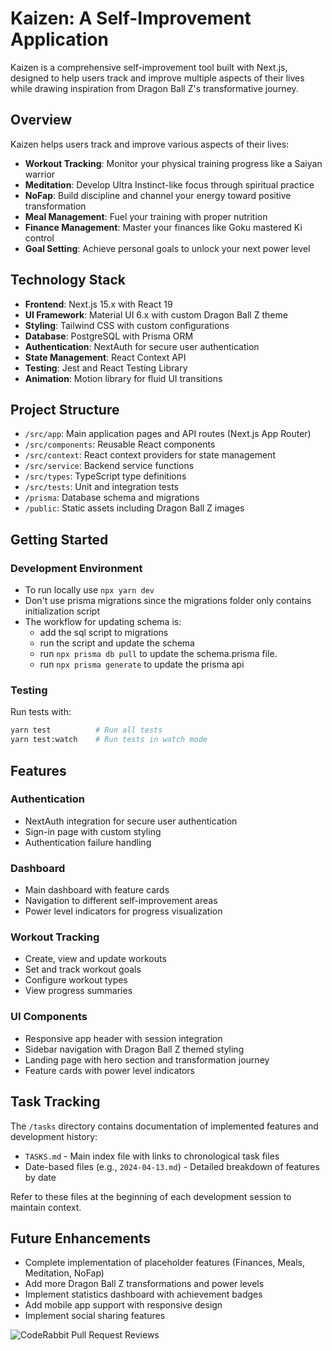 # Kaizen: A Self-Improvement Application

Kaizen is a comprehensive self-improvement tool built with Next.js, designed to help users track and improve multiple aspects of their lives while drawing inspiration from Dragon Ball Z's transformative journey.

## Overview

Kaizen helps users track and improve various aspects of their lives:

- **Workout Tracking**: Monitor your physical training progress like a Saiyan warrior
- **Meditation**: Develop Ultra Instinct-like focus through spiritual practice
- **NoFap**: Build discipline and channel your energy toward positive transformation
- **Meal Management**: Fuel your training with proper nutrition
- **Finance Management**: Master your finances like Goku mastered Ki control
- **Goal Setting**: Achieve personal goals to unlock your next power level

## Technology Stack

- **Frontend**: Next.js 15.x with React 19
- **UI Framework**: Material UI 6.x with custom Dragon Ball Z theme
- **Styling**: Tailwind CSS with custom configurations
- **Database**: PostgreSQL with Prisma ORM
- **Authentication**: NextAuth for secure user authentication
- **State Management**: React Context API
- **Testing**: Jest and React Testing Library
- **Animation**: Motion library for fluid UI transitions

## Project Structure

- `/src/app`: Main application pages and API routes (Next.js App Router)
- `/src/components`: Reusable React components
- `/src/context`: React context providers for state management
- `/src/service`: Backend service functions
- `/src/types`: TypeScript type definitions
- `/src/tests`: Unit and integration tests
- `/prisma`: Database schema and migrations
- `/public`: Static assets including Dragon Ball Z images

## Getting Started

### Development Environment

- To run locally use `npx yarn dev`
- Don't use prisma migrations since the migrations folder only contains initialization script
- The workflow for updating schema is:
  - add the sql script to migrations
  - run the script and update the schema
  - run `npx prisma db pull` to update the schema.prisma file.
  - run `npx prisma generate` to update the prisma api

### Testing

Run tests with:
```bash
yarn test          # Run all tests
yarn test:watch    # Run tests in watch mode
```

## Features

### Authentication
- NextAuth integration for secure user authentication
- Sign-in page with custom styling
- Authentication failure handling

### Dashboard
- Main dashboard with feature cards
- Navigation to different self-improvement areas
- Power level indicators for progress visualization

### Workout Tracking
- Create, view and update workouts
- Set and track workout goals
- Configure workout types
- View progress summaries

### UI Components
- Responsive app header with session integration
- Sidebar navigation with Dragon Ball Z themed styling
- Landing page with hero section and transformation journey
- Feature cards with power level indicators

## Task Tracking

The `/tasks` directory contains documentation of implemented features and development history:

- `TASKS.md` - Main index file with links to chronological task files
- Date-based files (e.g., `2024-04-13.md`) - Detailed breakdown of features by date

Refer to these files at the beginning of each development session to maintain context.

## Future Enhancements

- Complete implementation of placeholder features (Finances, Meals, Meditation, NoFap)
- Add more Dragon Ball Z transformations and power levels
- Implement statistics dashboard with achievement badges
- Add mobile app support with responsive design
- Implement social sharing features

![CodeRabbit Pull Request Reviews](https://img.shields.io/coderabbit/prs/github/jedi116/self_tracker?labelColor=171717&color=FF570A&link=https%3A%2F%2Fcoderabbit.ai&label=CodeRabbit%20Reviews)
